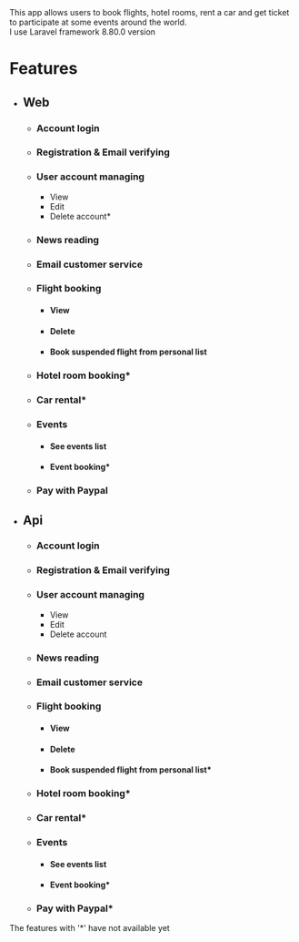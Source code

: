 <div>
This app allows users to book flights, hotel rooms, rent a car and get ticket to participate at some events around the world.
</div>
<div>
I use Laravel framework 8.80.0 version
</div>
<div>
    <h1>Features</h1>
    <ul>
        <li>
            <h2>Web</h2>
            <ul>
                <li><h3>Account login</h3></li>
                <li><h3>Registration & Email verifying</h3></li>
                <li>
                    <h3>User account managing</h3>
                    <ul>
                        <li>View</li>
                        <li>Edit</li>
                        <li>Delete account*</li>
                    </ul>
                </li>
                <li><h3>News reading</h3></li>
                <li><h3>Email customer service</h3></li>
                <li>
                    <h3>Flight booking</h3>
                    <ul>
                        <li><h4>View</h4></li>
                        <li><h4>Delete</h4></li>
                        <li><h4>Book suspended flight from personal list</h4></li>
                    </ul>
                </li>
                <li><h3>Hotel room booking*</h3></li>
                <li><h3>Car rental*</h3></li>
                <li>
                    <h3>Events</h3>
                    <ul>
                        <li><h4>See events list</h4></li>
                        <li><h4>Event booking*</h4></li>
                    </ul>
                </li>
                <li><h3>Pay with Paypal</h3></li>
            </ul>
        </li>
        <li>
            <h2>Api</h2>
            <ul>
                <li><h3>Account login</h3></li>
                <li><h3>Registration & Email verifying</h3></li>
                <li>
                    <h3>User account managing</h3>
                    <ul>
                        <li>View</li>
                        <li>Edit</li>
                        <li>Delete account</li>
                    </ul>
                </li>
                <li><h3>News reading</h3></li>
                <li><h3>Email customer service</h3></li>
                <li>
                    <h3>Flight booking</h3>
                    <ul>
                        <li><h4>View</h4></li>
                        <li><h4>Delete</h4></li>
                        <li><h4>Book suspended flight from personal list*</h4></li>
                    </ul>
                </li>
                <li><h3>Hotel room booking*</h3></li>
                <li><h3>Car rental*</h3></li>
                <li>
                    <h3>Events</h3>
                    <ul>
                        <li><h4>See events list</h4></li>
                        <li><h4>Event booking*</h4></li>
                    </ul>
                </li>
                <li><h3>Pay with Paypal*</h3></li>
            </ul>
        </li>
    </ul>
</div>
<div>The features with '*' have not available yet</div>
